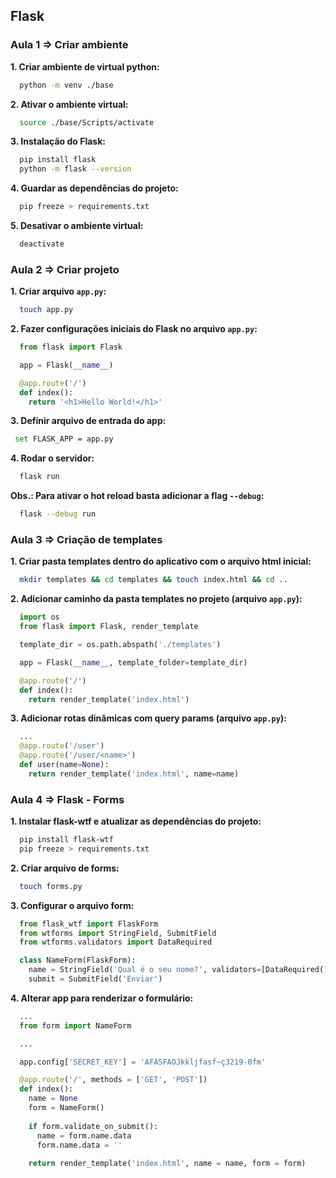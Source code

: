 ## Flask

### Aula 1 => Criar ambiente

**1. Criar ambiente de virtual python:**

````sh
  python -m venv ./base
````

**2. Ativar o ambiente virtual:**

````sh
  source ./base/Scripts/activate
````

**3. Instalação do Flask:**

````sh
  pip install flask
  python -m flask --version
````

**4. Guardar as dependências do projeto:**

````sh
  pip freeze > requirements.txt
````

**5. Desativar o ambiente virtual:**

````sh
  deactivate
````

### Aula 2 => Criar projeto

**1. Criar arquivo ``app.py``:**

````sh
  touch app.py
````

**2. Fazer configurações iniciais do Flask no arquivo ``app.py``:**

````py
  from flask import Flask

  app = Flask(__name__)

  @app.route('/')
  def index():
    return '<h1>Hello World!</h1>'
````

**3. Definir arquivo de entrada do app:**

````sh
 set FLASK_APP = app.py
````

**4. Rodar o servidor:**

````sh
  flask run
````

**Obs.: Para ativar o hot reload basta adicionar a flag ``--debug``:**

````sh
  flask --debug run
````

### Aula 3 => Criação de templates 

**1. Criar pasta templates dentro do aplicativo com o arquivo html inicial:**

````sh
  mkdir templates && cd templates && touch index.html && cd ..
````

**2. Adicionar caminho da pasta templates no projeto (arquivo ``app.py``):**

````py
  import os
  from flask import Flask, render_template

  template_dir = os.path.abspath('./templates')

  app = Flask(__name__, template_folder=template_dir)

  @app.route('/')
  def index():
    return render_template('index.html')
````

**3. Adicionar rotas dinâmicas com query params (arquivo ``app.py``):**

````py
  ...
  @app.route('/user')
  @app.route('/user/<name>')
  def user(name=None):
    return render_template('index.html', name=name)
````

### Aula 4 => Flask - Forms

**1. Instalar flask-wtf e atualizar as dependências do projeto:**

````sh
  pip install flask-wtf
  pip freeze > requirements.txt
````

**2. Criar arquivo de forms:**

````sh
  touch forms.py
````

**3. Configurar o arquivo form:**

````py
  from flask_wtf import FlaskForm
  from wtforms import StringField, SubmitField
  from wtforms.validators import DataRequired

  class NameForm(FlaskForm):
    name = StringField('Qual é o seu nome?', validators=[DataRequired()])
    submit = SubmitField('Enviar')
````

**4. Alterar app para renderizar o formulário:**

````py
  ...
  from form import NameForm 

  ...

  app.config['SECRET_KEY'] = 'AFASFAOJkkljfasf~ç3219-0fm'

  @app.route('/', methods = ['GET', 'POST'])
  def index():
    name = None
    form = NameForm()
    
    if form.validate_on_submit():
      name = form.name.data
      form.name.data = ''
      
    return render_template('index.html', name = name, form = form)
````
